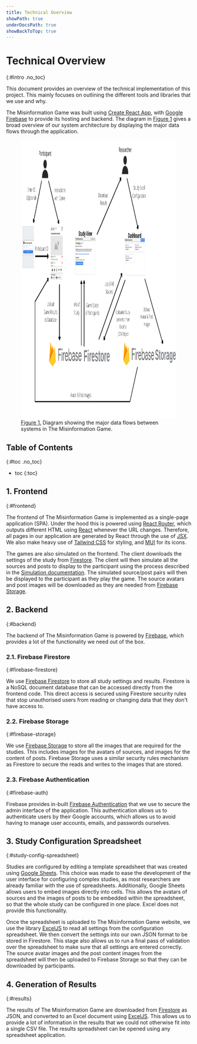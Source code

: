 ```yaml
---
title: Technical Overview
showPath: true
underDocsPath: true
showBackToTop: true
---
```


# Technical Overview
{:#intro .no_toc}

This document provides an overview of the technical
implementation of this project. This mainly focuses
on outlining the different tools and libraries that
we use and why.

The Misinformation Game was built using
[Create React App](https://create-react-app.dev/), with
[Google Firebase](https://firebase.google.com/) to provide
its hosting and backend. The diagram in [Figure 1](#fig1) gives
a broad overview of our system architecture by displaying the
major data flows through the application.

<figure id="fig1">
    <img src="diagrams/data-flows.png" alt="figure 1" height="757" />
    <figcaption>
        <a href="#fig1">Figure 1.</a> Diagram showing the major data flows
        between systems in The Misinformation Game.
    </figcaption>
</figure>

## Table of Contents
{:#toc .no_toc}
* toc
{:toc}



## 1. Frontend
{:#frontend}

The frontend of The Misinformation Game is implemented as
a single-page application (SPA). Under the hood this is
powered using [React Router](https://reactrouter.com/),
which outputs different HTML using
[React](https://reactjs.org/) whenever the URL changes.
Therefore, all pages in our application are generated
by React through the use of
[JSX](https://reactjs.org/docs/introducing-jsx.html).
We also make heavy use of
[Tailwind CSS](https://tailwindcss.com/) for styling,
and [MUI](https://mui.com/) for its icons.

The games are also simulated on the frontend. The client
downloads the settings of the study from
[Firestore](https://firebase.google.com/docs/firestore).
The client will then simulate all the sources and posts
to display to the participant using the process described
in the [Simulation documentation](/Simulation). The
simulated source/post pairs will then be displayed to
the participant as they play the game. The source avatars
and post images will be downloaded as they are needed from
[Firebase Storage](https://firebase.google.com/docs/storage).



## 2. Backend
{:#backend}

The backend of The Misinformation Game is powered by
[Firebase](https://firebase.google.com/), which provides
a lot of the functionality we need out of the box.


### 2.1. Firebase Firestore
{:#firebase-firestore}

We use
[Firebase Firestore](https://firebase.google.com/docs/firestore)
to store all study settings and results. Firestore is
a NoSQL document database that can be accessed directly
from the frontend code. This direct access is secured
using Firestore security rules that stop unauthorised
users from reading or changing data that they don't have
access to.


### 2.2. Firebase Storage
{:#firebase-storage}

We use
[Firebase Storage](https://firebase.google.com/docs/storage)
to store all the images that are required for the studies.
This includes images for the avatars of sources, and images
for the content of posts. Firebase Storage uses a similar
security rules mechanism as Firestore to secure the reads
and writes to the images that are stored.


### 2.3. Firebase Authentication
{:#firebase-auth}

Firebase provides in-built
[Firebase Authentication](https://firebase.google.com/docs/auth)
that we use to secure the admin interface of the application.
This authentication allows us to authenticate users by their
Google accounts, which allows us to avoid having to manage
user accounts, emails, and passwords ourselves.



## 3. Study Configuration Spreadsheet
{:#study-config-spreadsheet}

Studies are configured by editing a template
spreadsheet that was created using
[Google Sheets](https://www.google.com.au/sheets/about/).
This choice was made to ease the development of the user
interface for configuring complex studies, as most
researchers are already familiar with the use of
spreadsheets. Additionally, Google Sheets allows users
to embed images directly into cells. This allows the
avatars of sources and the images of posts to be embedded
within the spreadsheet, so that the whole study can
be configured in one place. Excel does not provide this
functionality.

Once the spreadsheet is uploaded to The Misinformation
Game website, we use the library
[ExcelJS](https://github.com/exceljs/exceljs)
to read all settings from the configuration
spreadsheet. We then convert the settings into our own
JSON format to be stored in Firestore. This stage also
allows us to run a final pass of validation over the
spreadsheet to make sure that all settings are entered
correctly. The source avatar images and the post content
images from the spreadsheet will then be uploaded to
Firebase Storage so that they can be downloaded by
participants.



## 4. Generation of Results
{:#results}

The results of The Misinformation Game are downloaded from
[Firestore](https://firebase.google.com/docs/firestore)
as JSON, and converted to an Excel document using
[ExcelJS](https://github.com/exceljs/exceljs). This allows
us to provide a lot of information in the results that
we could not otherwise fit into a single CSV file. The
results spreadsheet can be opened using any spreadsheet
application.
